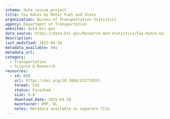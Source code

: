 ```yaml
---
schema: data_rescue_project 
title: Tax Rates by Motor Fuel and State
organization: Bureau of Transportation Statistics
agency: Department of Transportation
websites: data.bts.gov
data_source: https://data.bts.gov/Research-and-Statistics/Tax-Rates-by-Motor-Fuel-and-State/e5cn-ri8q/about_data
description: 
last_modified: 2025-04-26
metadata_available: Yes
metadata_url: 
category:
  - Transportation 
  - Science & Research 
resources:
  - id: 888
    url: https://doi.org/10.3886/E227105V1
    format: CSV
    status: Finished
    size: 0.0
    download_date: 2025-04-18
    maintainer: DRP, DL
    notes: Metadata available as separate file
---
```

